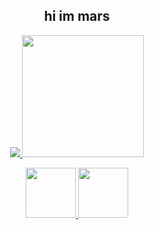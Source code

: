 <h2 align="center">hi im mars</h2>
<p align="center">
  <a href="https://github.com/anuraghazra/github-readme-stats">
    <img src="https://github-readme-stats.vercel.app/api?username=marsupialgutz&count_private=true&theme=tokyonight&show_icons=true">
    <img src="https://github-readme-stats.vercel.app/api/top-langs/?username=marsupialgutz&theme=tokyonight&layout=compact&card_width=250" height="195rem">
  </a>
</p>
<p align="center">
  <a href="https://discord.com/users/449287407142043658">
    <img height="80px" src="https://discord.c99.nl/widget/theme-4/449287407142043658.png">
    <img height="80px" src="https://possums.xyz/nowplaying/song.png">
  </a>
</p>
